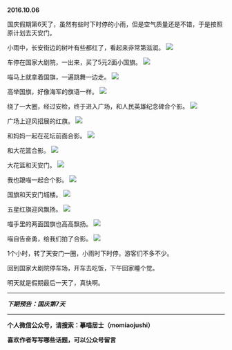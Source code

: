 **2016.10.06**

国庆假期第6天了，虽然有些时下时停的小雨，但是空气质量还是不错，于是按照原计划去天安门。

小雨中，长安街边的树叶有些都红了，看起来非常第滋润。
![](http://upload-images.jianshu.io/upload_images/51001-6c88ee3fba158b3d.jpg?imageMogr2/auto-orient/strip%7CimageView2/2/w/1240)

车停在国家大剧院，一出来，买了5元2面小国旗。
![](http://upload-images.jianshu.io/upload_images/51001-270ef68c0f9a6630.jpg?imageMogr2/auto-orient/strip%7CimageView2/2/w/1240)

喵马上就拿着国旗，一遍跳舞一边走。
![](http://upload-images.jianshu.io/upload_images/51001-bad5533b721e5ec5.jpg?imageMogr2/auto-orient/strip%7CimageView2/2/w/1240)

高举国旗，好像海军的旗语一样。
![](http://upload-images.jianshu.io/upload_images/51001-e1c921da6e192e87.jpg?imageMogr2/auto-orient/strip%7CimageView2/2/w/1240)

绕了一大圈，经过安检，终于进入广场，和人民英雄纪念碑合个影。
![](http://upload-images.jianshu.io/upload_images/51001-6037404ecf1b54d9.jpg?imageMogr2/auto-orient/strip%7CimageView2/2/w/1240)

广场上迎风招展的红旗。
![](http://upload-images.jianshu.io/upload_images/51001-8489d39df1854507.jpg?imageMogr2/auto-orient/strip%7CimageView2/2/w/1240)

和妈妈一起在花坛前面合影。
![](http://upload-images.jianshu.io/upload_images/51001-0b69f70c7b99c031.jpg?imageMogr2/auto-orient/strip%7CimageView2/2/w/1240)

和大花篮合影。
![](http://upload-images.jianshu.io/upload_images/51001-f12d1ce52d705502.jpg?imageMogr2/auto-orient/strip%7CimageView2/2/w/1240)

大花篮和天安门。
![](http://upload-images.jianshu.io/upload_images/51001-4475bd49ffdf12d4.jpg?imageMogr2/auto-orient/strip%7CimageView2/2/w/1240)

我也跟喵一起合个影。
![](http://upload-images.jianshu.io/upload_images/51001-9b6768cf0d97be76.jpg?imageMogr2/auto-orient/strip%7CimageView2/2/w/1240)

国旗和天安门城楼。
![](http://upload-images.jianshu.io/upload_images/51001-67bce11cd40a5476.jpg?imageMogr2/auto-orient/strip%7CimageView2/2/w/1240)

五星红旗迎风飘扬。
![](http://upload-images.jianshu.io/upload_images/51001-3a289b6f61a8eb7b.jpg?imageMogr2/auto-orient/strip%7CimageView2/2/w/1240)

喵手里的两面国旗也高高飘扬。
![](http://upload-images.jianshu.io/upload_images/51001-bc288bee378a6798.jpg?imageMogr2/auto-orient/strip%7CimageView2/2/w/1240)

喵自告奋勇，给我们拍了合影。
![](http://upload-images.jianshu.io/upload_images/51001-88ded5d9c4ef9b39.jpg?imageMogr2/auto-orient/strip%7CimageView2/2/w/1240)

1个小时，转了天安门一圈，小雨时下时停，游客们不多不少。

回到国家大剧院停车场，开车去吃饭，下午回家睡个觉。

明天就是假期最后一天了，真快啊。

***

***下期预告：国庆第7天***

***

**个人微信公众号，请搜索：摹喵居士（momiaojushi）**

**喜欢作者写写哪些话题，可以公众号留言**